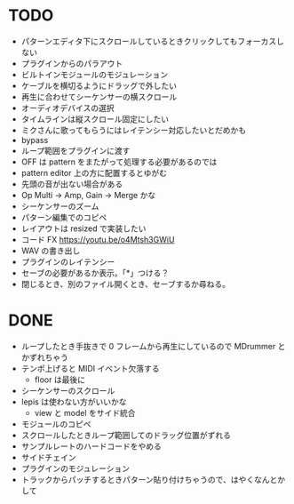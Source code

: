 # TODO

- パターンエディタ下にスクロールしているときクリックしてもフォーカスしない
- プラグインからのパラアウト
- ビルトインモジュールのモジュレーション
- ケーブルを横切るようにドラッグで外したい
- 再生に合わせてシーケンサーの横スクロール
- オーディオデバイスの選択
- タイムラインは縦スクロール固定にしたい
- ミクさんに歌ってもらうにはレイテンシー対応したいとだめかも
- bypass
- ループ範囲をプラグインに渡す
- OFF は pattern をまたがって処理する必要があるのでは
- pattern editor 上の方に配置するとゆがむ
- 先頭の音が出ない場合がある
- Op Multi -> Amp, Gain -> Merge かな
- シーケンサーのズーム
- パターン編集でのコピペ
- レイアウトは resized で実装したい
- コード FX https://youtu.be/o4Mtsh3GWiU
- WAV の書き出し
- プラグインのレイテンシー
- セーブの必要があるか表示。「*」つける？
- 閉じるとき、別のファイル開くとき、セーブするか尋ねる。

# DONE

- ループしたとき手抜きで 0 フレームから再生にしているので MDrummer とかずれちゃう
- テンポ上げると MIDI イベント欠落する
    - floor は最後に
- シーケンサーのスクロール
- lepis は使わない方がいいかな
    - view と model をサイド統合
- モジュールのコピペ
- スクロールしたときループ範囲してのドラッグ位置がずれる
- サンプルレートのハードコードをやめる
- サイドチェイン
- プラグインのモジュレーション
- トラックからパッチするときパターン貼り付けちゃうので、はやくなんとかして
